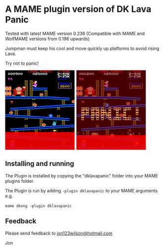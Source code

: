 # **A MAME plugin version of DK Lava Panic** #

Tested with latest MAME version 0.236
(Compatible with MAME and WolfMAME versions from 0.196 upwards)


Jumpman must keep his cool and move quickly up platforms to avoid rising Lava.  

Try not to panic!

 
![Screenshot](https://github.com/10yard/dklavapanic/blob/master/screenshot.png)

 
## Installing and running
 
The Plugin is installed by copying the "dklavapanic" folder into your MAME plugins folder.

The Plugin is run by adding `-plugin dklavapanic` to your MAME arguments e.g.

```mame dkong -plugin dklavapanic```  


## Feedback

Please send feedback to jon123wilson@hotmail.com

Jon

